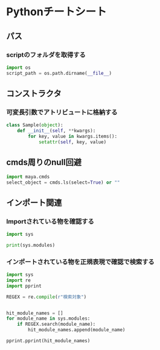 # Pythonチートシート

## パス
### scriptのフォルダを取得する
``` python
import os
script_path = os.path.dirname(__file__)
```

## コンストラクタ
### 可変長引数でアトリビュートに格納する
``` python
class Sample(object):
    def __init__(self, **kwargs):
        for key, value in kwargs.items():
            setattr(self, key, value)
```

## cmds周りのnull回避
``` python
import maya.cmds
select_object = cmds.ls(select=True) or ""
```

## インポート関連

### Importされている物を確認する
``` python
import sys

print(sys.modules)
```

### インポートされている物を正規表現で確認で検索する
``` python
import sys
import re
import pprint

REGEX = re.compile(r"検索対象")


hit_module_names = []
for module_name in sys.modules:
    if REGEX.search(module_name):
        hit_module_names.append(module_name)

pprint.pprint(hit_module_names)
```